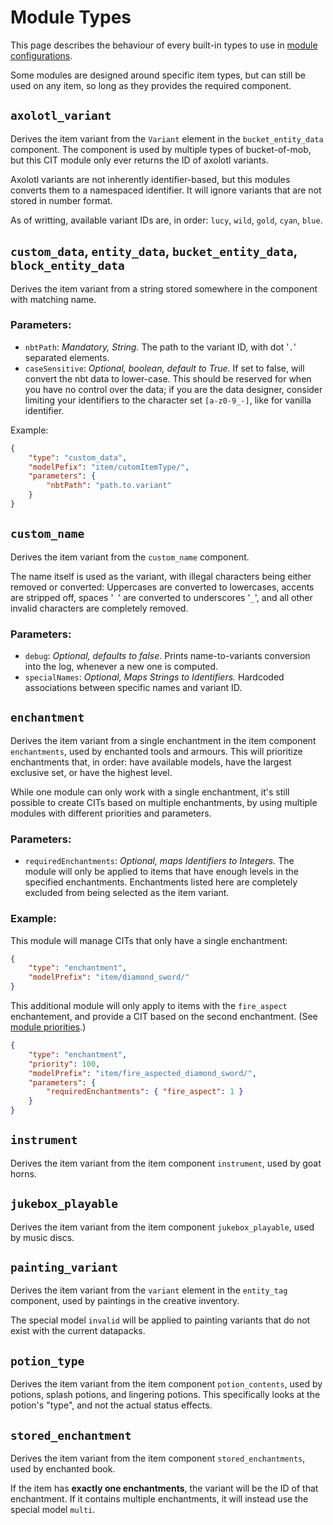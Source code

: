 # Module Types

This page describes the behaviour of every built-in types to use in [module configurations](Module-Configuration).

Some modules are designed around specific item types, but can still be used on any item, so long as they provides the required component.

## `axolotl_variant`
Derives the item variant from the `Variant` element in the `bucket_entity_data` component. The component is used by multiple types of bucket-of-mob, but this CIT module only ever returns the ID of axolotl variants.

Axolotl variants are not inherently identifier-based, but this modules converts them to a namespaced identifier. It will ignore variants that are not stored in number format.

As of writting, available variant IDs are, in order: `lucy`, `wild`, `gold`, `cyan`, `blue`.

## `custom_data`, `entity_data`, `bucket_entity_data`, `block_entity_data`
Derives the item variant from a string stored somewhere in the component with matching name.

### Parameters:
- `nbtPath`: *Mandatory, String.* The path to the variant ID, with dot '`.`' separated elements.
- `caseSensitive`: *Optional, boolean, default to True.* If set to false, will convert the nbt data to lower-case. This should be reserved for when you have no control over the data; if you are the data designer, consider limiting your identifiers to the character set `[a-z0-9_-]`, like for vanilla identifier.

Example:
```json
{
	"type": "custom_data",
	"modelPefix": "item/cutomItemType/",
	"parameters": {
		"nbtPath": "path.to.variant"
	}
}
```

## `custom_name`
Derives the item variant from the `custom_name` component.

The name itself is used as the variant, with illegal characters being either removed or converted:
Uppercases are converted to lowercases, accents are stripped off, spaces '` `' are converted to underscores '`_`', and all other invalid characters are completely removed.

### Parameters:
- `debug`: *Optional, defaults to false*. Prints name-to-variants conversion into the log, whenever a new one is computed.
- `specialNames`: *Optional, Maps Strings to Identifiers.*
Hardcoded associations between specific names and variant ID.

## `enchantment`
Derives the item variant from a single enchantment in the item component `enchantments`, used by enchanted tools and armours.
This will prioritize enchantments that, in order: have available models, have the largest exclusive set, or have the highest level.

While one module can only work with a single enchantment, it's still possible to create CITs based on multiple enchantments, by using multiple modules with different priorities and parameters.

### Parameters:
- `requiredEnchantments`: *Optional, maps Identifiers to Integers.* The module will only be applied to items that have enough levels in the specified enchantments. Enchantments listed here are completely excluded from being selected as the item variant.

### Example:
This module will manage CITs that only have a single enchantment:
```json
{
	"type": "enchantment",
	"modelPrefix": "item/diamond_sword/"
}
```
This additional module will only apply to items with the `fire_aspect` enchantement, and provide a CIT based on the second enchantment. (See [module priorities](Module-Configuration#priority).)
```json
{
	"type": "enchantment",
	"priority": 100,
	"modelPrefix": "item/fire_aspected_diamond_sword/",
	"parameters": {
		"requiredEnchantments": { "fire_aspect": 1 }
	}
}
```

## `instrument`
Derives the item variant from the item component `instrument`, used by goat horns.

## `jukebox_playable`
Derives the item variant from the item component `jukebox_playable`, used by music discs.

## `painting_variant`
Derives the item variant from the `variant` element in the `entity_tag` component, used by paintings in the creative inventory.

The special model `invalid` will be applied to painting variants that do not exist with the current datapacks.

## `potion_type`
Derives the item variant from the item component `potion_contents`, used by potions, splash potions, and lingering potions. This specifically looks at the potion's "type", and not the actual status effects.

## `stored_enchantment`
Derives the item variant from the item component `stored_enchantments`, used by enchanted book.

If the item has **exactly one enchantments**, the variant will be the ID of that enchantment. If it contains multiple enchantments, it will instead use the special model `multi`.
